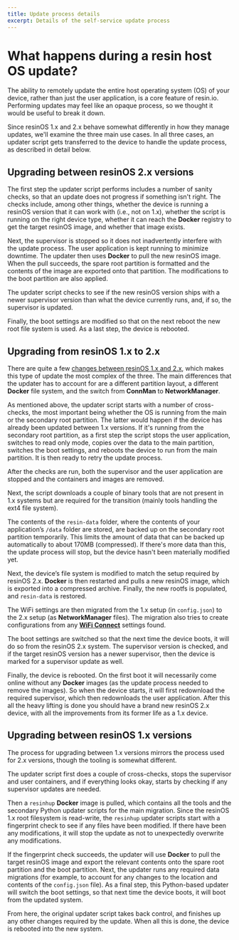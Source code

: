 ```yaml
---
title: Update process details
excerpt: Details of the self-service update process
---
```


# What happens during a resin host OS update?

The ability to remotely update the entire host operating system (OS) of your device, rather than just the user application, is a core feature of resin.io. Performing updates may feel like an opaque process, so we thought it would be useful to break it down. 

Since resinOS 1.x and 2.x behave somewhat differently in how they manage updates, we'll examine the three main use cases. In all three cases, an updater script gets transferred to the device to handle the update process, as described in detail below.

## Upgrading between resinOS 2.x versions

The first step the updater script performs includes a number of sanity checks, so that an update does not progress if something isn't right. The checks include, among other things, whether the device is running a resinOS version that it can work with (i.e., not on 1.x), whether the script is running on the right device type, whether it can reach the **Docker** registry to get the target resinOS image, and whether that image exists.

Next, the supervisor is stopped so it does not inadvertently interfere with the update process. The user application is kept running to minimize downtime. The updater then uses **Docker** to pull the new resinOS image. When the pull succeeds, the spare root partition is formatted and the contents of the image are exported onto that partition. The modifications to the boot partition are also applied.

The updater script checks to see if the new resinOS version ships with a newer supervisor version than what the device currently runs, and, if so, the supervisor is updated.

Finally, the boot settings are modified so that on the next reboot the new root file system is used. As a last step, the device is rebooted.

## Upgrading from resinOS 1.x to 2.x

There are quite a few [changes between resinOS 1.x and 2.x][changes], which makes this type of update the most complex of the three. The main differences that the updater has to account for are a different partition layout, a different **Docker** file system, and the switch from **ConnMan** to **NetworkManager**.

As mentioned above, the updater script starts with a number of cross-checks, the most important being whether the OS is running from the main or the secondary root partition. The latter would happen if the device has already been updated between 1.x versions. If it's running from the secondary root partition, as a first step the script stops the user application, switches to read only mode, copies over the data to the main partition, switches the boot settings, and reboots the device to run from the main partition. It is then ready to retry the update process.

After the checks are run, both the supervisor and the user application are stopped and the containers and images are removed.

Next, the script downloads a couple of binary tools that are not present in 1.x systems but are required for the transition (mainly tools handling the ext4 file system).

The contents of the `resin-data` folder, where the contents of your application’s `/data` folder are stored, are backed up on the secondary root partition temporarily. This limits the amount of data that can be backed up automatically to about 170MB (compressed). If there's more data than this, the update process will stop, but the device hasn't been materially modified yet.

Next, the device’s file system is modified to match the setup required by resinOS 2.x. **Docker** is then restarted and pulls a new resinOS image, which is exported into a compressed archive. Finally, the new rootfs is populated, and `resin-data` is restored.


The WiFi settings are then migrated from the 1.x setup (in `config.json`) to the 2.x setup (as **NetworkManager** files). The migration also tries to create configurations from any [**WiFi Connect**][wifi-connect] settings found.

The boot settings are switched so that the next time the device boots, it will do so from the resinOS 2.x system. The supervisor version is checked, and if the target resinOS version has a newer supervisor, then the device is marked for a supervisor update as well.

Finally, the device is rebooted. On the first boot it will necessarily come online without any **Docker** images (as the update process needed to remove the images). So when the device starts, it will first redownload the required supervisor, which then redownloads the user application. After this all the heavy lifting is done you should have a brand new resinOS 2.x device, with all the improvements from its former life as a 1.x device.

## Upgrading between resinOS 1.x versions

The process for upgrading between 1.x versions mirrors the process used for 2.x versions, though the tooling is somewhat different.

The updater script first does a couple of cross-checks, stops the supervisor and user containers, and if everything looks okay, starts by checking if any supervisor updates are needed.

Then a `resinhup` **Docker** image is pulled, which contains all the tools and the secondary Python updater scripts for the main migration. Since the resinOS 1.x root filesystem is read-write, the `resinhup` updater scripts start with a fingerprint check to see if any files have been modified. If there have been any modifications, it will stop the update as not to unexpectedly overwrite any modifications.

If the fingerprint check succeeds, the updater will use **Docker** to pull the target resinOS image and export the relevant contents onto the spare root partition and the boot partition. Next, the updater runs any required data migrations (for example, to account for any changes to the location and contents of the `config.json` file). As a final step, this Python-based updater will switch the boot settings, so that next time the device boots, it will boot from the updated system.

From here, the original updater script takes back control, and finishes up any other changes required by the update. When all this is done, the device is rebooted into the new system.

[changes]:/updates/migrate-to-2.0.md
[wifi-connect]:https://github.com/resin-io/resin-wifi-connect
